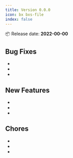 ```yaml
---
title: Version 0.0.0
icon: bx bxs-file
index: false
---
```


:package: Release date: **2022-00-00**

## Bug Fixes <Badge type="danger" text="Fixes" vertical="middle" />

-
-
-

## New Features <Badge type="tip" text="New" vertical="middle" />

-
-
-

## Chores <Badge type="info" text="Maintenance" vertical="middle" />

-
-
-
